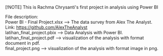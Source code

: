 [!NOTE] 
This is Rachma Chrysanti's first project in analysis using Power BI

File description:
<br>Power BI - Final Project.xlsx --> The data survey from Alex The Analyst. Link: <https://github.com/AlexTheAnalyst><br/>
latihan_final_project.pbix --> Data Analysis with Power BI.<br/>
latihan_final_project.pdf --> visualization of the analysis with format document in pdf.<br/>
final_project.png --> visualization of the analysis with format image in png.

